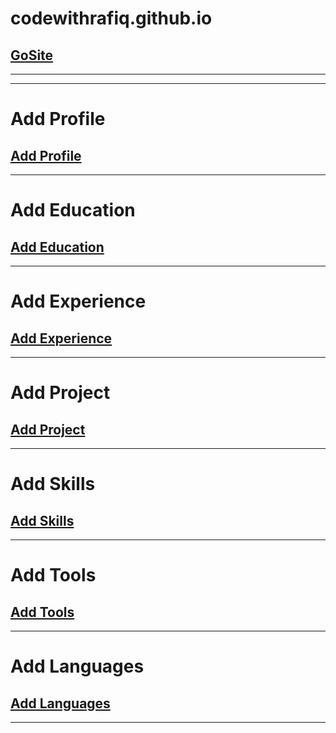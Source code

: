 # codewithrafiq.github.io
## [GoSite](https://codewithrafiq.github.io)
___
___
# Add Profile
## [Add Profile](https://github.com/rafiquljislam/Portfolio-Admin-Panel/edit/main/About.json)
___
# Add Education
## [Add Education](https://github.com/rafiquljislam/Portfolio-Admin-Panel/edit/main/Education.json)
___
# Add Experience
## [Add Experience](https://github.com/rafiquljislam/Portfolio-Admin-Panel/edit/main/Experience.json)
___
# Add Project
## [Add Project](https://github.com/rafiquljislam/Portfolio-Admin-Panel/edit/main/Project.json)
___
# Add Skills
## [Add Skills](https://github.com/rafiquljislam/Portfolio-Admin-Panel/edit/main/Skills.json)
___
# Add Tools
## [Add Tools](https://github.com/rafiquljislam/Portfolio-Admin-Panel/edit/main/Tools.json)
___
# Add Languages
## [Add Languages](https://github.com/rafiquljislam/Portfolio-Admin-Panel/edit/main/languages.json)
___
